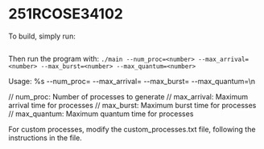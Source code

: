 # 251RCOSE34102

To build, simply run:
```make
```

Then run the program with:
```./main --num_proc=<number> --max_arrival=<number> --max_burst=<number> --max_quantum=<number>```

Usage: %s --num_proc=<number> --max_arrival=<number> 
          --max_burst=<number> --max_quantum=<number>\n

// num_proc: Number of processes to generate
// max_arrival: Maximum arrival time for processes
// max_burst: Maximum burst time for processes
// max_quantum: Maximum quantum time for processes

For custom processes, modify the custom_processes.txt file, following the instructions in the file.
